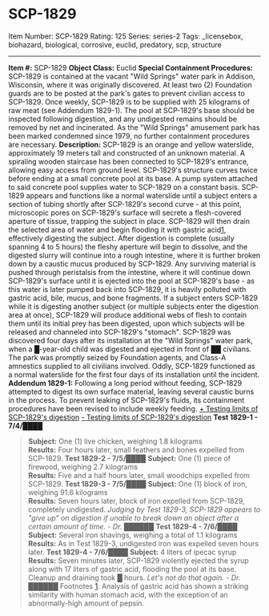 # SCP-1829
Item Number: SCP-1829
Rating: 125
Series: series-2
Tags: _licensebox, biohazard, biological, corrosive, euclid, predatory, scp, structure

---

**Item #:** SCP-1829
**Object Class:** Euclid
**Special Containment Procedures:** SCP-1829 is contained at the vacant "Wild Springs" water park in Addison, Wisconsin, where it was originally discovered. At least two (2) Foundation guards are to be posted at the park's gates to prevent civilian access to SCP-1829. Once weekly, SCP-1829 is to be supplied with 25 kilograms of raw meat (see Addendum 1829-1). The pool at SCP-1829's base should be inspected following digestion, and any undigested remains should be removed by net and incinerated. As the "Wild Springs" amusement park has been marked condemned since 1979, no further containment procedures are necessary.
**Description:** SCP-1829 is an orange and yellow waterslide, approximately 19 meters tall and constructed of an unknown material. A spiraling wooden staircase has been connected to SCP-1829's entrance, allowing easy access from ground level. SCP-1829's structure curves twice before ending at a small concrete pool at its base. A pump system attached to said concrete pool supplies water to SCP-1829 on a constant basis.
SCP-1829 appears and functions like a normal waterslide until a subject enters a section of tubing shortly after SCP-1829's second curve - at this point, microscopic pores on SCP-1829's surface will secrete a flesh-covered aperture of tissue, trapping the subject in place. SCP-1829 will then drain the selected area of water and begin flooding it with gastric acid[1](javascript:;), effectively digesting the subject. After digestion is complete (usually spanning 4 to 5 hours) the fleshy aperture will begin to dissolve, and the digested slurry will continue into a rough intestine, where it is further broken down by a caustic mucus produced by SCP-1829. Any surviving material is pushed through peristalsis from the intestine, where it will continue down SCP-1829's surface until it is ejected into the pool at SCP-1829's base - as this water is later pumped back into SCP-1829, it is heavily polluted with gastric acid, bile, mucus, and bone fragments.
If a subject enters SCP-1829 while it is digesting another subject (or multiple subjects enter the digestion area at once), SCP-1829 will produce additional webs of flesh to contain them until its initial prey has been digested, upon which subjects will be released and channeled into SCP-1829's "stomach".
SCP-1829 was discovered four days after its installation at the "Wild Springs" water park, when a █-year-old child was digested and ejected in front of ██ civilians. The park was promptly seized by Foundation agents, and Class-A amnestics supplied to all civilians involved. Oddly, SCP-1829 functioned as a normal waterslide for the first four days of its installation until the incident.
**Addendum 1829-1:** Following a long period without feeding, SCP-1829 attempted to digest its own surface material, leaving several caustic burns in the process. To prevent leaking of SCP-1829's fluids, its containment procedures have been revised to include weekly feeding.
[\+ Testing limits of SCP-1829's digestion](javascript:;)
[\- Testing limits of SCP-1829's digestion](javascript:;)
**Test 1829-1 - 7/4/████**
> **Subject:** One (1) live chicken, weighing 1.8 kilograms  
>  **Results:** Four hours later, small feathers and bones expelled from SCP-1829.
**Test 1829-2 - 7/5/████**
> **Subject:** One (1) piece of firewood, weighing 2.7 kilograms  
>  **Results:** Five and a half hours later, small woodchips expelled from SCP-1829.
**Test 1829-3 - 7/5/████**
> **Subject:** One (1) block of iron, weighing 91.6 kilograms  
>  **Results:** Seven hours later, block of iron expelled from SCP-1829, completely undigested.
_Judging by Test 1829-3, SCP-1829 appears to "give up" on digestion if unable to break down an object after a certain amount of time. - Dr. ██████_
**Test 1829-4 - 7/6/████**
> **Subject:** Several iron shavings, weighing a total of 1.1 kilograms  
>  **Results:** As in Test 1829-3, undigested iron was expelled seven hours later.
**Test 1829-4 - 7/6/████**
> **Subject:** 4 liters of ipecac syrup  
>  **Results:** Seven minutes later, SCP-1829 violently ejected the syrup along with 17 liters of gastric acid, flooding the pool at its base. Cleanup and draining took █ hours.
_Let's not do that again. - Dr. ██████_
Footnotes
[1](javascript:;). Analysis of gastric acid has shown a striking similarity with human stomach acid, with the exception of an abnormally-high amount of pepsin.
